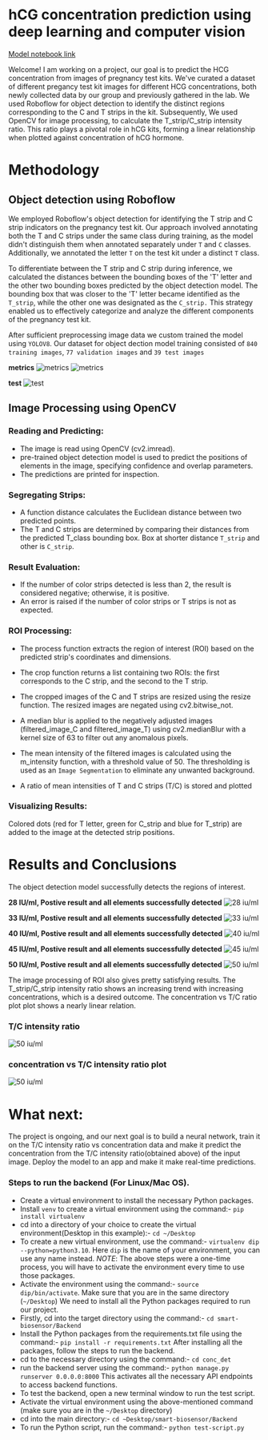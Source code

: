 
# hCG concentration prediction using deep learning and computer vision

[Model notebook link](https://colab.research.google.com/drive/1f5Pt4IbzCRCrD8QIA5-YvNCn05UAD8s2?usp=sharing)

Welcome! I am working on a project, our goal is to predict the HCG concentration from images of pregnancy test kits. We've curated a dataset of different pregancy test kit images for  different HCG concentrations, both newly collected data by our group and previously gathered in the lab. We used Roboflow for object detection to identify the distinct regions corresponding to the C and T strips in the kit. Subsequently, We used OpenCV for image processing, to calculate the T_strip/C_strip intensity ratio. This ratio plays a pivotal role in hCG kits, forming a linear relationship when plotted against concentration of hCG hormone.



# Methodology

## Object detection using Roboflow


We employed Roboflow's object detection for identifying the T strip and C strip indicators on the pregnancy test kit. Our approach involved annotating both the T and C strips under the same class during training, as the model didn't distinguish them when annotated separately under `T` and `C` classes. Additionally, we annotated the letter `T` on the test kit under a distinct `T` class.

 To differentiate between the T strip and C strip during inference, we calculated the distances between the bounding boxes of the 'T' letter and the other two bounding boxes predicted by the object detection model. The bounding box that was closer to the 'T' letter became identified as the `T_strip`, while the other one was designated as the `C_strip.` This strategy enabled us to effectively categorize and analyze the different components of the pregnancy test kit.

After sufficient preprocessing image data we custom trained the model using `YOLOV8`. Our dataset for object dection model training consisted of `840 training images`, `77 validation images` and `39 test images`

**metrics**
![metrics](https://i.ibb.co/N7cz4wn/image.png)
![metrics](https://i.ibb.co/YL1Ghkm/results.png)

**test**
![test](https://i.ibb.co/SK5GxDz/image.png)




## Image Processing using OpenCV

### Reading and Predicting:

- The image is read using OpenCV (cv2.imread).
- pre-trained object detection model is used to predict the positions of elements in the image, specifying confidence and overlap parameters.
- The predictions are printed for inspection.

### Segregating Strips:

- A function distance calculates the Euclidean distance between two predicted points.
- The T and C  strips are determined by comparing their distances from the predicted T_class bounding box. Box at shorter distance `T_strip` and other is `C_strip`.


### Result Evaluation:

- If the number of color strips detected is less than 2, the result is considered negative; otherwise, it is positive.
- An error is raised if the number of color strips or T strips is not as expected.


### ROI Processing:

- The process function extracts the region of interest (ROI) based on the predicted strip's coordinates and dimensions.


- The crop function returns a list containing two ROIs: the first corresponds to the C strip, and the second to the T strip.

- The cropped images of the C and T strips are resized using the resize function. The resized images are negated using cv2.bitwise_not.

- A median blur is applied to the negatively adjusted images (filtered_image_C and filtered_image_T) using cv2.medianBlur with a kernel size of 63 to filter out any anomalous pixels.

- The mean intensity of the filtered images is calculated using the m_intensity function, with a threshold value of 50. The thresholding is used as an `Image Segmentation` to eliminate any unwanted background.

- A ratio of mean intensities of T and C strips (T/C) is stored and plotted


### Visualizing Results:

Colored dots (red for T letter, green for C_strip and blue for T_strip) are added to the image at the detected strip positions.
# Results and Conclusions

The object detection model successfully detects the regions of interest.

**28 IU/ml, Postive result and all elements successfully detected**
![28 iu/ml](https://i.ibb.co/JB9nVCK/image.png)


**33 IU/ml, Postive result and all elements successfully detected**
![33 iu/ml](https://i.ibb.co/w6vGTGP/image.png)

**40 IU/ml, Postive result and all elements successfully detected**
![40 iu/ml](https://i.ibb.co/DRW09cJ/image.png)

**45 IU/ml, Postive result and all elements successfully detected**
![45 iu/ml](https://i.ibb.co/ftr9s98/image.png)

**50 IU/ml, Postive result and all elements successfully detected**
![50 iu/ml](https://i.ibb.co/37GBVz1/image.png)


The image processing of ROI also gives pretty satisfying results. The T_strip/C_strip intensity ratio shows an increasing trend with increasing concentrations, which is a desired outcome. The concentration vs T/C ratio plot plot shows a nearly linear relation.

### **T/C intensity ratio**

![50 iu/ml](https://i.ibb.co/SVGnxH4/image.png)

### **concentration vs T/C intensity ratio plot**

![50 iu/ml](https://i.ibb.co/CB90g60/image.png)

# What next:

The project is ongoing, and our next goal is to build a neural network, train it on the T/C intensity ratio vs concentration data and make it predict the concentration from the T/C intensity ratio(obtained above) of the input image. Deploy the model to an app and make it make real-time predictions.

### Steps to run the backend (For Linux/Mac OS).
- Create a virtual environment to install the necessary Python packages.
- Install `venv` to create a virtual environment using the command:- `pip install virtualenv`
- cd into a directory of your choice to create the virtual environment(Desktop in this example):- `cd ~/Desktop`
- To create a new virtual environment, use the command:- `virtualenv dip --python=python3.10`. Here `dip` is the name of your environment, you can use any name instead.
*NOTE*: The above steps were a one-time process, you will have to activate the environment every time to use those packages.
- Activate the environment using the command:- `source dip/bin/activate`. Make sure that you are in the same directory (`~/Desktop`)
We need to install all the Python packages required to run our project.
- Firstly, cd into the target directory using the command:- `cd smart-biosensor/Backend`
- Install the Python packages from the requirements.txt file using the command:- `pip install -r requirements.txt`
After installing all the packages, follow the steps to run the backend.
- cd to the necessary directory using the command:- `cd conc_det`
- run the backend server using the command:- `python manage.py runserver 0.0.0.0:8000`
This activates all the necessary API endpoints to access backend functions.
- To test the backend, open a new terminal window to run the test script.
- Activate the virtual environment using the above-mentioned command (make sure you are in the `~/Desktop` directory)
- cd into the main directory:- `cd ~Desktop/smart-biosensor/Backend`
- To run the Python script, run the command:- `python test-script.py`
